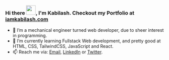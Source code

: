 ### Hi there <img src="https://raw.githubusercontent.com/MartinHeinz/MartinHeinz/master/wave.gif" width="30px">, I'm **Kabilash**. Checkout my Portfolio at [iamkabilash.com](http://iamkabilash.com)

- 🔭 I’m a mechanical engineer turned web developer, due to sheer interest in programming.
- 🌱 I’m currently learning Fullstack Web development, and pretty good at HTML, CSS, TailwindCSS, JavaScript and React.
- 📫 Reach me via: [Email](mailto:iamkabilash@gmail.com), [LinkedIn](https://www.linkedin.com/in/iamkabilash/) or [Twitter](https://twitter.com/iamkabilash).

<!--
**iamkabilash/iamkabilash** is a ✨ _special_ ✨ repository because its `README.md` (this file) appears on your GitHub profile.

Here are some ideas to get you started:

- 🔭 I’m currently working on ...
- 🌱 I’m currently learning ...
- 👯 I’m looking to collaborate on ...
- 🤔 I’m looking for help with ...
- 💬 Ask me about ...
- 📫 How to reach me: ...
- 😄 Pronouns: ...
- ⚡ Fun fact: ...
-->
